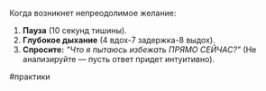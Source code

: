 Когда возникнет непреодолимое желание:  
  1. **Пауза** (10 секунд тишины).  
  2. **Глубокое дыхание** (4 вдох-7 задержка-8 выдох).  
  3. **Спросите:** *"Что я пытаюсь избежать ПРЯМО СЕЙЧАС?"* (Не анализируйте — пусть ответ придет интуитивно).

#практики
